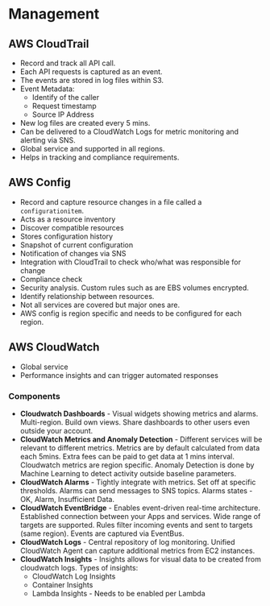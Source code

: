 # Management

## AWS CloudTrail
 * Record and track all API call.
 * Each API requests is captured as an event. 
 * The events are stored in log files within S3.
 * Event Metadata:
     * Identify of the caller
     * Request timestamp
     * Source IP Address
 * New log files are created every 5 mins. 
 * Can be delivered to a CloudWatch Logs for metric monitoring and alerting via SNS.
 * Global service and supported in all regions.
 * Helps in tracking and compliance requirements. 

## AWS Config
 * Record and capture resource changes in a file called a ```configurationitem```.
 * Acts as a resource inventory
 * Discover compatible resources
 * Stores configuration history
 * Snapshot of current configuration 
 * Notification of changes via SNS
 * Integration with CloudTrail to check who/what was responsible for change
 * Compliance check
 * Security analysis. Custom rules such as are EBS volumes encrypted. 
 * Identify relationship between resources. 
 * Not all services are covered but major ones are. 
 * AWS config is region specific and needs to be configured for each region.

## AWS CloudWatch
 * Global service
 * Performance insights and can trigger automated responses

### Components
 * **Cloudwatch Dashboards** - Visual widgets showing metrics and alarms. Multi-region. Build own views. Share dashboards to other users even outside your account.
 *  **CloudWatch Metrics and Anomaly Detection** - Different services will be relevant to different metrics. Metrics are by default calculated from data each 5mins. Extra fees can be paid to get data at 1 mins interval. Cloudwatch metrics are region specific. Anomaly Detection is done by Machine Learning to detect activity outside baseline parameters. 
 *  **CloudWatch Alarms** - Tightly integrate with metrics. Set off at specific thresholds. Alarms can send messages to SNS topics. Alarms states - OK, Alarm, Insufficient Data.
 *  **CloudWatch EventBridge** - Enables event-driven real-time architecture. Established connection between your Apps and services. Wide range of targets are supported. Rules filter incoming events and sent to targets (same region). Events are captured via EventBus.
 *  **CloudWatch Logs** - Central repository of log monitoring. Unified CloudWatch Agent can capture additional metrics from EC2 instances. 
 *  **CloudWatch Insights** - Insights allows for visual data to be created from cloudwatch logs. Types of insights:
    *  CloudWatch Log Insights
    *  Container Insights
    *  Lambda Insights - Needs to be enabled per Lambda